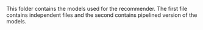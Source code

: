 This folder contains the models used for the recommender. The first file contains independent files and the second contains pipelined version of the models.
